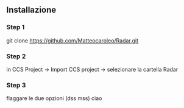 ## Installazione

### Step 1 
 git clone https://github.com/Matteocaroleo/Radar.git
### Step 2
in CCS Project -> Import CCS project -> selezionare la cartella Radar
### Step 3 
flaggare le due opzioni (dss mss)
ciao
